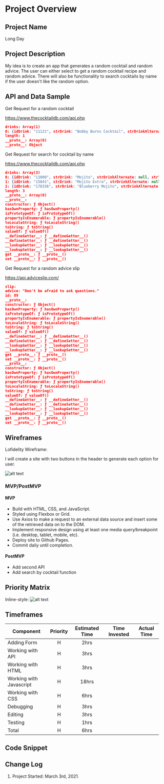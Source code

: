 # Project Overview

## Project Name

Long Day

## Project Description

My idea is to create an app that generates a random cocktail and random advice. The user can either select to get a random cocktail recipe and random advice. There will also be functionality to search cocktails by name if the user doesn't like the random option.

## API and Data Sample

Get Request for a random cocktail

https://www.thecocktaildb.com/api.php

```JSON
drinks: Array(1)
0: {idDrink: "11121", strDrink: "Bobby Burns Cocktail", strDrinkAlternate: null, strTags: null, strVideo: null, …}
length: 1
__proto__: Array(0)
__proto__: Object

```

Get Request for search for cocktail by name

https://www.thecocktaildb.com/api.php

```JSON
drinks: Array(3)
0: {idDrink: "11000", strDrink: "Mojito", strDrinkAlternate: null, strTags: "IBA,ContemporaryClassic,Alcoholic,USA,Asia,Vegan,Citrus,Brunch,Hangover,Mild", strVideo: null, …}
1: {idDrink: "15841", strDrink: "Mojito Extra", strDrinkAlternate: null, strTags: null, strVideo: null, …}
2: {idDrink: "178336", strDrink: "Blueberry Mojito", strDrinkAlternate: null, strTags: null, strVideo: null, …}
length: 3
__proto__: Array(0)
__proto__:
constructor: ƒ Object()
hasOwnProperty: ƒ hasOwnProperty()
isPrototypeOf: ƒ isPrototypeOf()
propertyIsEnumerable: ƒ propertyIsEnumerable()
toLocaleString: ƒ toLocaleString()
toString: ƒ toString()
valueOf: ƒ valueOf()
__defineGetter__: ƒ __defineGetter__()
__defineSetter__: ƒ __defineSetter__()
__lookupGetter__: ƒ __lookupGetter__()
__lookupSetter__: ƒ __lookupSetter__()
get __proto__: ƒ __proto__()
set __proto__: ƒ __proto__()

```

Get Request for a random advice slip

https://api.adviceslip.com/

```JSON
slip:
advice: "Don't be afraid to ask questions."
id: 89
__proto__:
constructor: ƒ Object()
hasOwnProperty: ƒ hasOwnProperty()
isPrototypeOf: ƒ isPrototypeOf()
propertyIsEnumerable: ƒ propertyIsEnumerable()
toLocaleString: ƒ toLocaleString()
toString: ƒ toString()
valueOf: ƒ valueOf()
__defineGetter__: ƒ __defineGetter__()
__defineSetter__: ƒ __defineSetter__()
__lookupGetter__: ƒ __lookupGetter__()
__lookupSetter__: ƒ __lookupSetter__()
get __proto__: ƒ __proto__()
set __proto__: ƒ __proto__()
__proto__:
constructor: ƒ Object()
hasOwnProperty: ƒ hasOwnProperty()
isPrototypeOf: ƒ isPrototypeOf()
propertyIsEnumerable: ƒ propertyIsEnumerable()
toLocaleString: ƒ toLocaleString()
toString: ƒ toString()
valueOf: ƒ valueOf()
__defineGetter__: ƒ __defineGetter__()
__defineSetter__: ƒ __defineSetter__()
__lookupGetter__: ƒ __lookupGetter__()
__lookupSetter__: ƒ __lookupSetter__()
get __proto__: ƒ __proto__()
set __proto__: ƒ __proto__()

```

## Wireframes

Lofidelity Wireframe:

I will create a site with two buttons in the header to generate each option for user.

![alt text](https://res.cloudinary.com/dbmxg3su8/image/upload/v1615195009/Screen_Shot_2021-03-08_at_4.16.02_AM_sv5no3.png "Logo Title Text 1")

### MVP/PostMVP

#### MVP

- Build with HTML, CSS, and JavaScript.
- Styled using Flexbox or Grid.
- Use Axios to make a request to an external data source and insert some of the retrieved data on to the DOM.
- Implement responsive design using at least one media query/breakpoint (i.e. desktop, tablet, mobile, etc).
- Deploy site to Github Pages.
- Commit daily until completion.

#### PostMVP

- Add second API
- Add search by cocktail function

## Priority Matrix

Inline-style:
![alt text](https://res.cloudinary.com/dbmxg3su8/image/upload/v1615192762/64B34E06-7283-4A93-A2FC-3B1517AB0DC6_1_105_c_kt9zfw.jpg "Logo Title Text 1")

## Timeframes

| Component               | Priority | Estimated Time | Time Invested | Actual Time |
| ----------------------- | :------: | :------------: | :-----------: | :---------: |
| Adding Form             |    H     |      2hrs      |               |             |
| Working with API        |    H     |      3hrs      |               |             |
| Working with HTML       |    H     |      3hrs      |               |             |
| Working with Javascript |    H     |     18hrs      |               |             |
| Working with CSS        |    H     |      6hrs      |               |             |
| Debugging               |    H     |      3hrs      |               |             |
| Editing                 |    H     |      3hrs      |               |             |
| Testing                 |    H     |      1hrs      |               |             |
| Total                   |    H     |      6hrs      |               |             |

## Code Snippet

## Change Log

1.  Project Started: March 3rd, 2021.
